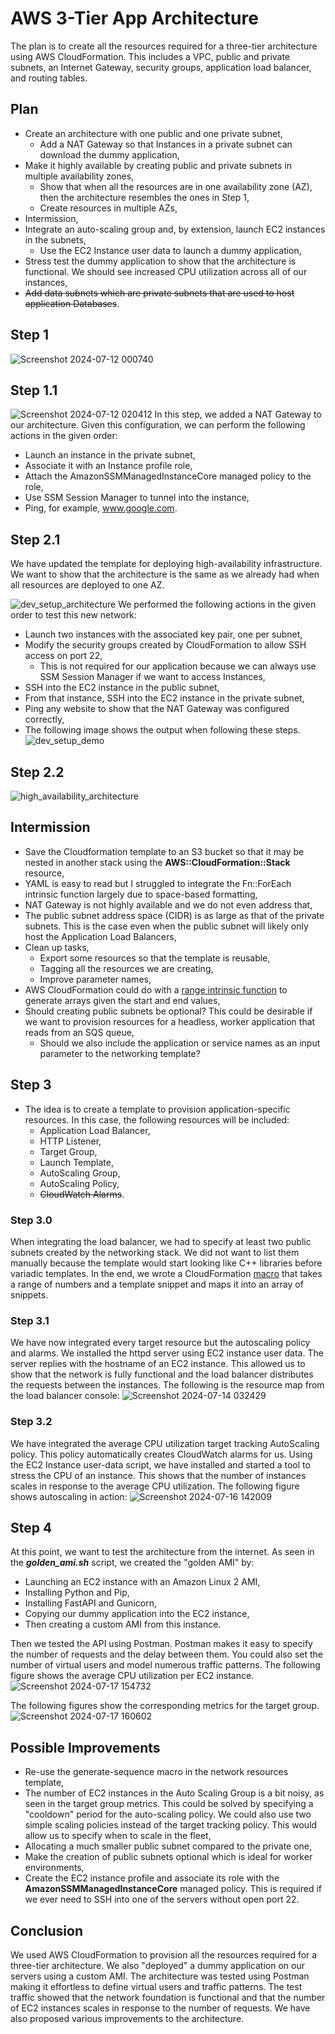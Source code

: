 # AWS 3-Tier App Architecture
The plan is to create all the resources required for a three-tier architecture using AWS CloudFormation. This includes a VPC, public and private subnets, 
an Internet Gateway, security groups, application load balancer, and routing tables.
## Plan
- Create an architecture with one public and one private subnet,
  - Add a NAT Gateway so that Instances in a private subnet can download the dummy application,
- Make it highly available by creating public and private subnets in multiple availability zones,
  -  Show that when all the resources are in one availability zone (AZ), then the architecture resembles the ones in Step 1,
  -  Create resources in multiple AZs,
- Intermission,
- Integrate an auto-scaling group and, by extension, launch EC2 instances in the subnets,
  - Use the EC2 Instance user data to launch a dummy application,
- Stress test the dummy application to show that the architecture is functional. We should see increased CPU utilization across all of our instances,
- ~~Add data subnets which are private subnets that are used to host application Databases~~.

## Step 1
![Screenshot 2024-07-12 000740](https://github.com/user-attachments/assets/6df62c8e-872c-42d9-92de-979e520e962b)
## Step 1.1
![Screenshot 2024-07-12 020412](https://github.com/user-attachments/assets/9a9c8136-e8b2-4b2d-8177-7c196a961c1a)
In this step, we added a NAT Gateway to our architecture. Given this configuration, we can perform the following actions in the given order:
- Launch an instance in the private subnet,
- Associate it with an Instance profile role,
- Attach the AmazonSSMManagedInstanceCore managed policy to the role,
- Use SSM Session Manager to tunnel into the instance,
- Ping, for example, www.google.com.

## Step 2.1
We have updated the template for deploying high-availability infrastructure. We want to show that the architecture is the same as we already had when all resources are deployed to one AZ.

![dev_setup_architecture](https://github.com/user-attachments/assets/d5ce94de-d051-4baa-a27d-116ccb79c84d)
We performed the following actions in  the given order to test this new network:
- Launch two instances with the associated key pair, one per subnet,
- Modify the security groups created by CloudFormation to allow SSH access on port 22,
  -  This is not required for our application because we can always use SSM Session Manager if we want to access Instances,
- SSH into the EC2 instance in the public subnet,
- From that instance, SSH into the EC2 instance in the private subnet,
- Ping any website to show that the NAT Gateway was configured correctly,
- The following image shows the output when following these steps.
![dev_setup_demo](https://github.com/user-attachments/assets/7d62ff29-01e9-4f13-8da0-2663d9a4490a)

## Step 2.2
![high_availability_architecture](https://github.com/user-attachments/assets/31231009-eeef-4a95-a634-cb72aad2a6c6)

## Intermission
- Save the Cloudformation template to an S3 bucket so that it may be nested in another stack using the **AWS::CloudFormation::Stack** resource,
- YAML is easy to read but I struggled to integrate the Fn::ForEach intrinsic function largely due to space-based formatting,
- NAT Gateway is not highly available and we do not even address that,
- The public subnet address space (CIDR) is as large as that of the private subnets. This is the case even when the public subnet will likely only host the Application Load Balancers,
- Clean up tasks,
  - Export some resources so that the template is reusable,
  - Tagging all the resources we are creating,
  - Improve parameter names,
- AWS CloudFormation could do with a [range intrinsic function](https://github.com/aws-cloudformation/cfn-language-discussion/issues/144) to generate arrays given the start and end values,
- Should creating public subnets be optional? This could be desirable if we want to provision resources for a headless, worker application that reads from an SQS queue,
  - Should we also include the application or service names as an input parameter to the networking template?

## Step 3
- The idea is to create a template to provision application-specific resources. In this case, the following resources will be included:
  -  Application Load Balancer,
  -  HTTP Listener,
  -  Target Group,
  -  Launch Template,
  -  AutoScaling Group,
  -  AutoScaling Policy,
  -  ~~CloudWatch Alarms~~.

### Step 3.0
When integrating the load balancer, we had to specify at least two public subnets created by the networking stack. We did not want to list them manually because the template 
would start looking like C++ libraries before variadic templates. In the end, we wrote a CloudFormation 
[macro](https://github.com/MogomotsiFM/aws-3-tier-app-architecture/blob/main/generate_sequence_macro.yaml) 
that takes a range of numbers and a template snippet and maps it into an array of snippets. 

### Step 3.1
We have now integrated every target resource but the autoscaling policy and alarms. We installed the httpd server using EC2 instance user data. The server replies with the hostname of 
an EC2 instance. This allowed us to show that the network is fully functional and the load balancer distributes the requests between the instances. The following is the resource map from the load balancer console:
![Screenshot 2024-07-14 032429](https://github.com/user-attachments/assets/09455a3b-50f7-47af-8575-22c620c1c03b)

### Step 3.2
We have integrated the average CPU utilization target tracking AutoScaling policy. This policy automatically creates CloudWatch alarms for us. Using the EC2 Instance user-data script, we have installed and started a 
tool to stress the CPU of an instance. This shows that the number of instances scales in response to the average CPU utilization. The following figure shows autoscaling in action:
![Screenshot 2024-07-16 142009](https://github.com/user-attachments/assets/662deaab-a5cd-4e4f-9c6c-44c16a6075b2)

## Step 4
At this point, we want to test the architecture from the internet. As seen in the ***golden_ami.sh*** script, we created the "golden AMI" by:
- Launching an EC2 instance with an Amazon Linux 2 AMI,
- Installing Python and Pip,
- Installing FastAPI and Gunicorn,
- Copying our dummy application into the EC2 instance,
- Then creating a custom AMI from this instance.

Then we tested the API using Postman. Postman makes it easy to specify the number of requests and the delay between them. You could also set the number of 
virtual users and model numerous traffic patterns. The following figure shows the average CPU utilization per EC2 instance.
![Screenshot 2024-07-17 154732](https://github.com/user-attachments/assets/ec5a583f-c871-46e7-8791-8a81feb859d3)

The following figures show the corresponding metrics for the target group. 
![Screenshot 2024-07-17 160602](https://github.com/user-attachments/assets/dc311c57-67fa-433d-a859-b7b589544c2e)

 ## Possible Improvements
 - Re-use the generate-sequence macro in the network resources template,
 - The number of EC2 instances in the Auto Scaling Group is a bit noisy, as seen in the target group metrics. This could be solved by specifying a "cooldown" period
   for the auto-scaling policy. We could also use two simple scaling policies instead of the target tracking policy. This would allow us to specify when to scale in the fleet,
- Allocating a much smaller public subnet compared to the private one,
- Make the creation of public subnets optional which is ideal for worker environments,
- Create the EC2 instance profile and associate its role with the **AmazonSSMManagedInstanceCore** managed policy. This is required if we ever need to SSH
  into one of the servers without open port 22. 

## Conclusion
We used AWS CloudFormation to provision all the resources required for a three-tier architecture. We also "deployed" a dummy application on our servers using a custom AMI. 
The architecture was tested using Postman making it effortless to define virtual users and traffic patterns. The test traffic showed that the network foundation is 
functional and that the number of EC2 instances scales in response to the number of requests. We have also proposed various improvements to the architecture.
